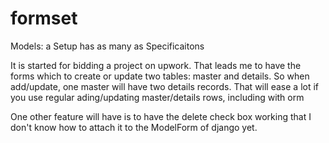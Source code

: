 # formset
Models: a Setup has as many as Specificaitons


It is started for bidding a project on upwork. That leads me to have the forms which to create or update two tables: master and details. 
So when add/update, one master will have two details records. That will ease a lot if you use regular ading/updating master/details rows, including with orm

One other feature will have is to have the delete check box working that I don't know how to attach it to the ModelForm of django yet.


